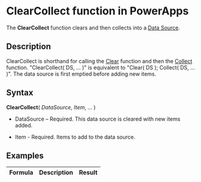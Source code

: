 <properties
	pageTitle="PowerApps: ClearCollect function"
	description="Reference information for the ClearCollect function in PowerApps, including syntax and examples"
	services="powerapps"
	documentationCenter="na"
	authors="gregli-msft"
	manager="bills"
	editor=""
	tags=""/>

<tags
   ms.service="powerapps"
   ms.devlang="na"
   ms.topic="article"
   ms.tgt_pltfrm="na"
   ms.workload="na"
   ms.date="11/1/2015"
   ms.author="gregli"/>

# ClearCollect function in PowerApps #

The **ClearCollect** function clears and then collects into a [Data Source](file-name.md).  

## Description ##

ClearCollect is shorthand for calling the [Clear](file-name.md) function and then the [Collect](file-name.md) function.  "ClearCollect( DS, ... )" is equivalent to "Clear( DS ); Collect( DS, ... )".  The data source is first emptied before adding new items.

## Syntax ##

**ClearCollect**( *DataSource*, *Item*, ... )

- DataSource – Required. This data source is cleared with new items added.

- Item - Required.  Items to add to the data source.

## Examples ##

| Formula                                 | Description                                                                                                                                           | Result              |
|-----------------------------------------|-------------------------------------------------------------------------------------------------------------------------------------------------------|---------------------|
